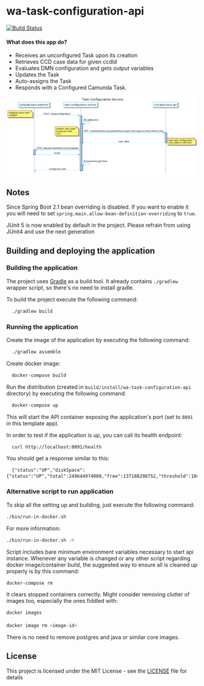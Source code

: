 # wa-task-configuration-api

[![Build Status](https://travis-ci.org/hmcts/wa-task-configuration-api.svg?branch=master)](https://travis-ci.org/hmcts/wa-task-configuration-api)

#### What does this app do?

- Receives an unconfigured Task upon its creation
- Retrieves CCD case data for given ccdId
- Evaluates DMN configuration and gets output variables
- Updates the Task
- Auto-assigns the Task
- Responds with a Configured Camunda Task.

<!--
    Sequence Diagram Source:
    http://www.plantuml.com/plantuml/uml/hLDDJzj043spls94B-LWvLmEY93GgX9LaU2EXjsnCyJUTMTd2H7mt-jDRAL6QT93VR2yy_7UpDldowWecfhQBDWHb27eOtWn9YxPjoZOG5oW2ols5QWa6cNeLo9l2LxDoLGah6QX3W9pelPkkRwg4tLngq6kWZYIRTQXB1ytgHikwOOz7ScYNLOIadVRYa_JB_FP_AivCIUtACgMM_IwmnZnZse-8gqMh6IWVtvGZ5ZHjERAWoMl9ERT66Mj2UunBc4MVCbL4bGE7kv8djcICPWqe5L-HYK8thGxHZYrs7HyM3osJT7Mg6MGvdHSeXrsOV_4Bk8M-qEXjQvmg5X43K85jdngZDbFKLmSmeLpkFrvTtyEarmq6HLj1F512MegjPT7XQkAX1oaDdZ8NT2dhD2kZxpRz1fZ3l4VdOxBpzQwx-xwXQF6ioDmK5piKoS3VRlEMrgCj0go98cJryJkVVAKXADZct6ws5EEvQf2rorr0Qj391-wxxson7LKQY15alnoWoOQWBE1q2giM1T3V3QRZsNA1o5DuY5pFUG5Z74q-EcWEtOZ2LUBOQRWw_NsWaPT_GWx6k3OKvE3yLH7xcw_utfFmSIHvPWx79NiEJTFNhEQz8nrGYNJRomKKwt6lBsz_GUxe9yc3TCOkVBvTpqxvfbichzjClIGUyWO6td-zLOkoRlKrBy1

    See: https://plantuml.com/ docs for reference
-->

![task-configuration-service](task-configuration.png)


## Notes

Since Spring Boot 2.1 bean overriding is disabled. If you want to enable it you will need to set `spring.main.allow-bean-definition-overriding` to `true`.

JUnit 5 is now enabled by default in the project. Please refrain from using JUnit4 and use the next generation

## Building and deploying the application

### Building the application

The project uses [Gradle](https://gradle.org) as a build tool. It already contains
`./gradlew` wrapper script, so there's no need to install gradle.

To build the project execute the following command:

```bash
  ./gradlew build
```

### Running the application

Create the image of the application by executing the following command:

```bash
  ./gradlew assemble
```

Create docker image:

```bash
  docker-compose build
```

Run the distribution (created in `build/install/wa-task-configuration-api` directory)
by executing the following command:

```bash
  docker-compose up
```

This will start the API container exposing the application's port
(set to `8091` in this template app).

In order to test if the application is up, you can call its health endpoint:

```bash
  curl http://localhost:8091/health
```

You should get a response similar to this:

```
  {"status":"UP","diskSpace":{"status":"UP","total":249644974080,"free":137188298752,"threshold":10485760}}
```

### Alternative script to run application

To skip all the setting up and building, just execute the following command:

```bash
./bin/run-in-docker.sh
```

For more information:

```bash
./bin/run-in-docker.sh -h
```

Script includes bare minimum environment variables necessary to start api instance. Whenever any variable is changed or any other script regarding docker image/container build, the suggested way to ensure all is cleaned up properly is by this command:

```bash
docker-compose rm
```

It clears stopped containers correctly. Might consider removing clutter of images too, especially the ones fiddled with:

```bash
docker images

docker image rm <image-id>
```

There is no need to remove postgres and java or similar core images.

## License

This project is licensed under the MIT License - see the [LICENSE](LICENSE) file for details
